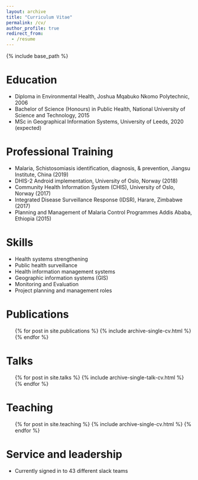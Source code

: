 ```yaml
---
layout: archive
title: "Curriculum Vitae"
permalink: /cv/
author_profile: true
redirect_from:
  - /resume
---
```


{% include base_path %}

Education
======
* Diploma in Environmental Health, Joshua Mqabuko Nkomo Polytechnic, 2006
* Bachelor of Science (Honours) in Public Health, National University of Science and Technology, 2015
* MSc in Geographical Information Systems, University of Leeds, 2020 (expected)

Professional Training
======
* Malaria, Schistosomiasis identification, diagnosis, & prevention,	Jiangsu Institute, China (2019)
* DHIS-2 Android implementation, 	University of Oslo, Norway (2018)
* Community Health Information System (CHIS), 	University of Oslo, Norway (2017)
* Integrated Disease Surveillance Response (IDSR), 	Harare, Zimbabwe (2017)
* Planning and Management of Malaria Control Programmes	 Addis Ababa, Ethiopia (2015)
  
Skills
======
* Health systems strengthening 
* Public health surveillance 
* Health information management systems 
* Geographic information systems (GIS)
* Monitoring and Evaluation
* Project planning and management roles

Publications
======
  <ul>{% for post in site.publications %}
    {% include archive-single-cv.html %}
  {% endfor %}</ul>
  
Talks
======
  <ul>{% for post in site.talks %}
    {% include archive-single-talk-cv.html %}
  {% endfor %}</ul>
  
Teaching
======
  <ul>{% for post in site.teaching %}
    {% include archive-single-cv.html %}
  {% endfor %}</ul>
  
Service and leadership
======
* Currently signed in to 43 different slack teams
